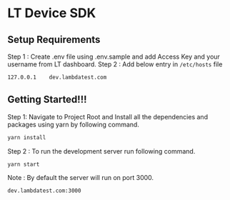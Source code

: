 # LT Device SDK

## Setup Requirements

Step 1 : Create .env file using .env.sample and add Access Key and your username from LT dashboard.
Step 2 : Add below entry in `/etc/hosts` file

```cmd
127.0.0.1    dev.lambdatest.com
```

## Getting Started!!!

Step 1: Navigate to Project Root and Install all the dependencies and packages using yarn by following command.

```cmd
yarn install
```

Step 2 : To run the development server run following command.

```
yarn start
```

Note : By default the server will run on port 3000.

```
dev.lambdatest.com:3000
```
